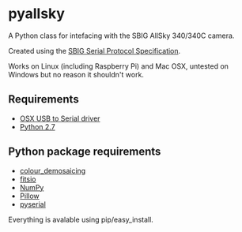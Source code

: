 pyallsky
========

A Python class for intefacing with the SBIG AllSky 340/340C camera.

Created using the [SBIG Serial Protocol Specification](ftp://sbig.com/pub/devsw/SG4_AllSky-340_SerialSpec.pdf).

Works on Linux (including Raspberry Pi) and Mac OSX, untested on Windows but no reason it shouldn't work.

Requirements
------------
* [OSX USB to Serial driver](http://plugable.com/drivers/prolific/)
* [Python 2.7](http://python.org)

Python package requirements
-------------------
* [colour_demosaicing](https://pypi.python.org/pypi/colour-demosaicing)
* [fitsio](https://pypi.python.org/pypi/fitsio/)
* [NumPy](http://www.numpy.org/)
* [Pillow](http://python-pillow.org/)
* [pyserial](http://pyserial.sourceforge.net/)

Everything is avalable using pip/easy_install.
